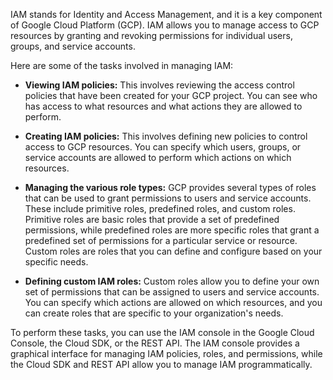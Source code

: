 IAM stands for Identity and Access Management, and it is a key component of Google Cloud Platform (GCP). 
IAM allows you to manage access to GCP resources by granting and revoking permissions for individual users, 
groups, and service accounts.

Here are some of the tasks involved in managing IAM:

- **Viewing IAM policies:** This involves reviewing the access control policies that have been created for your GCP project. 
  You can see who has access to what resources and what actions they are allowed to perform.

- **Creating IAM policies:** This involves defining new policies to control access to GCP resources. You can specify 
  which users, groups, or service accounts are allowed to perform which actions on which resources.

- **Managing the various role types:** GCP provides several types of roles that can be used to grant permissions to 
  users and service accounts. These include primitive roles, predefined roles, and custom roles. Primitive roles are 
  basic roles that provide a set of predefined permissions, while predefined roles are more specific roles that grant 
  a predefined set of permissions for a particular service or resource. Custom roles are roles that you can define and
  configure based on your specific needs.

- **Defining custom IAM roles:** Custom roles allow you to define your own set of permissions that can be assigned to 
  users and service accounts. You can specify which actions are allowed on which resources, and you can create roles 
  that are specific to your organization's needs.

To perform these tasks, you can use the IAM console in the Google Cloud Console, the Cloud SDK, or the REST API. 
The IAM console provides a graphical interface for managing IAM policies, roles, and permissions, while the Cloud SDK 
and REST API allow you to manage IAM programmatically.